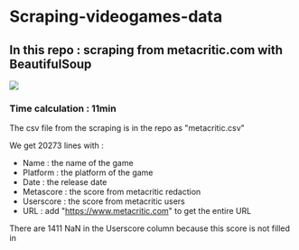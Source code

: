 # Scraping-videogames-data

## In this repo : scraping from metacritic.com with BeautifulSoup

<img src="https://github.com/AmauryMaros/Scraping-videogames-data/blob/main/metacritic.png">


### Time calculation : 11min

The csv file from the scraping is in the repo as "metacritic.csv"

We get 20273 lines with :
  * Name : the name of the game
  * Platform : the platform of the game
  * Date : the release date
  * Metascore : the score from metacritic redaction
  * Userscore : the score from metacritic users
  * URL : add "https://www.metacritic.com" to get the entire URL 

There are 1411 NaN in the Userscore column because this score is not filled in
